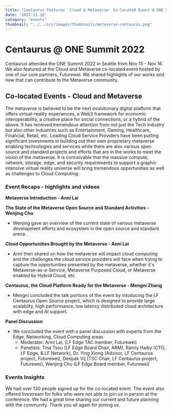 ```yaml
---
title: "Centaurus Features 'Cloud & Metaverse' Co-located Event @ ONE Summit 2022"
date: "2022-11-16"
category: "events"
thumbnail: "../../src/images/thumbnails/metaverse-centaurus.png"
---
```



# Centaurus @ ONE Summit 2022

Centaurus attended the ONE Summit 2022 in Seattle from Nov 15 - Nov 16.  We also featured at the Cloud and Metaverse co-located event hosted by one of our core partners, Futurewei. We shared highlights of our works and how that can contribute to the Metaverse community. 


## Co-located Events - Cloud and Metaverse

The metaverse is believed to be the next evolutionary digital platform that offers virtual-reality experiences, a Web3 framework for economic interoperability, a creative place for social connections, or a hybrid of the above. It has received tremendous attention from not just the Tech industry but also other industries such as Entertainment, Gaming, Healthcare, Financial, Retail, etc. Leading Cloud Service Providers have been putting significant investments in building out their own proprietary metaverse enabling technologies and services while there are also various open source and standard projects and efforts that are in the works to meet the vision of the metaverse. It is conceivable that the massive compute, network, storage, edge, and security requirements to support a graphic intensive virtual reality universe will bring tremendous opportunities as well as challenges to Cloud Computing.



### Event Recaps - highlights and videos

**Metaverse Introduction - Anni Lai** 

**The State of the Metaverse Open Source and Standard Activities - Wenjing Chu**

* Wenjing gave an overview of the current state of various metaverse development efforts and ecosystem in the open source and standard arena. 

**Cloud Opportunities Brought by the Metaverse - Anni Lai** 

* Anni then shared on how the metaverse will impact cloud computing and the challenges the cloud service providers will face when trying to capture the opportunities presented by the metaverse, whether it's Metaverse-as-a-Service, Metaverse Purposed Cloud, or Metaverse enabled by Hybrid Cloud, etc. 

**Centaurus, the Cloud Platform Ready for the Metaverse - Mengni Zhang** 
* Mengni concluded the talk portions of the event by intoducing the LF Centaurus Open Source project, which is designed to provide large scalablity, high performance, low latency distributed cloud architecture with edge and AI support. 


**Panel Discussion**


* We concluded the event with a panel discussion with experts from the Edge, Networking, Cloud Computing areas.
    * Moderator: Anni Lai, (LF Edge TAC member, Futurewei)
    * Panelists: Tina Tsou (LF Edge Board Chair, ARM), Ranny Haiby (CTO, LF Edge, & LF Network), Dr. Ying Xiong (Advisor, LF Centaurus project, Futurewei), Deepak Vij (TSC Chair, LF Centaurus project, Futurewei), Wenjing Chu (LF Edge Board member, Futurewei)

### Events Insights
We had over 130 people signed up for the co-located event. The event also offered livestream for folks who were not able to join us in person at the conference. We had a great time sharing our current and future planning with the community. Thank you all again for joining us. 


